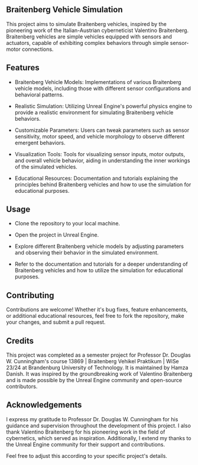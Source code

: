## Braitenberg Vehicle Simulation
This project aims to simulate Braitenberg vehicles, inspired by the pioneering work of the Italian-Austrian cyberneticist Valentino Braitenberg. Braitenberg vehicles are simple vehicles equipped with sensors and actuators, capable of exhibiting complex behaviors through simple sensor-motor connections.

## Features
- Braitenberg Vehicle Models: Implementations of various Braitenberg vehicle models, including those with different sensor configurations and behavioral patterns.

- Realistic Simulation: Utilizing Unreal Engine's powerful physics engine to provide a realistic environment for simulating Braitenberg vehicle behaviors.

- Customizable Parameters: Users can tweak parameters such as sensor sensitivity, motor speed, and vehicle morphology to observe different emergent behaviors.

- Visualization Tools: Tools for visualizing sensor inputs, motor outputs, and overall vehicle behavior, aiding in understanding the inner workings of the simulated vehicles.

- Educational Resources: Documentation and tutorials explaining the principles behind Braitenberg vehicles and how to use the simulation for educational purposes.

## Usage
- Clone the repository to your local machine.

- Open the project in Unreal Engine.

- Explore different Braitenberg vehicle models by adjusting parameters and observing their behavior in the simulated environment.

- Refer to the documentation and tutorials for a deeper understanding of Braitenberg vehicles and how to utilize the simulation for educational purposes.

## Contributing
Contributions are welcome! Whether it's bug fixes, feature enhancements, or additional educational resources, feel free to fork the repository, make your changes, and submit a pull request.

## Credits
This project was completed as a semester project for Professor Dr. Douglas W. Cunningham's course 13869 | Braitenberg Vehikel Praktikum | WiSe 23/24 at Brandenburg University of Technology. It is maintained by Hamza Danish. It was inspired by the groundbreaking work of Valentino Braitenberg and is made possible by the Unreal Engine community and open-source contributors.

## Acknowledgements
I express my gratitude to Professor Dr. Douglas W. Cunningham for his guidance and supervision throughout the development of this project. I also thank Valentino Braitenberg for his pioneering work in the field of cybernetics, which served as inspiration. Additionally, I extend my thanks to the Unreal Engine community for their support and contributions.

Feel free to adjust this according to your specific project's details.
